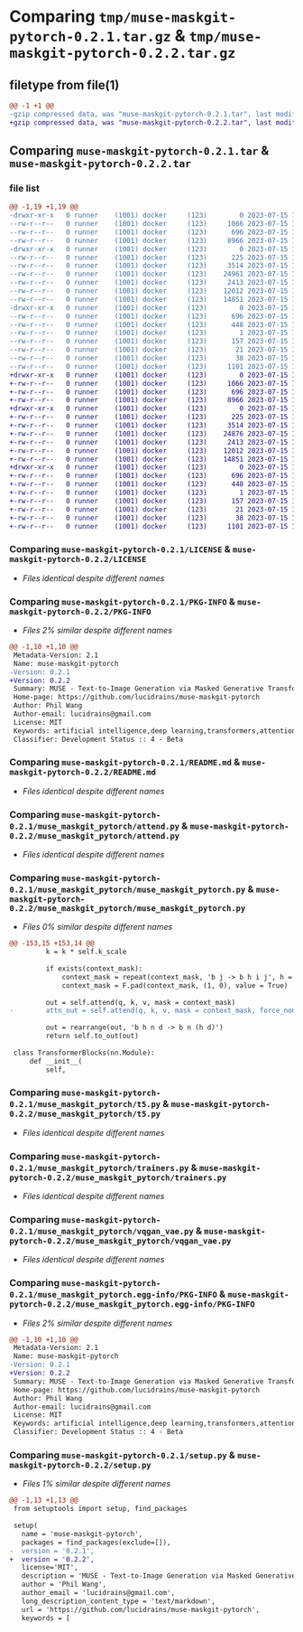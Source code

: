 # Comparing `tmp/muse-maskgit-pytorch-0.2.1.tar.gz` & `tmp/muse-maskgit-pytorch-0.2.2.tar.gz`

## filetype from file(1)

```diff
@@ -1 +1 @@
-gzip compressed data, was "muse-maskgit-pytorch-0.2.1.tar", last modified: Sat Jul 15 17:05:38 2023, max compression
+gzip compressed data, was "muse-maskgit-pytorch-0.2.2.tar", last modified: Sat Jul 15 17:24:37 2023, max compression
```

## Comparing `muse-maskgit-pytorch-0.2.1.tar` & `muse-maskgit-pytorch-0.2.2.tar`

### file list

```diff
@@ -1,19 +1,19 @@
-drwxr-xr-x   0 runner    (1001) docker     (123)        0 2023-07-15 17:05:38.934267 muse-maskgit-pytorch-0.2.1/
--rw-r--r--   0 runner    (1001) docker     (123)     1066 2023-07-15 17:05:26.000000 muse-maskgit-pytorch-0.2.1/LICENSE
--rw-r--r--   0 runner    (1001) docker     (123)      696 2023-07-15 17:05:38.934267 muse-maskgit-pytorch-0.2.1/PKG-INFO
--rw-r--r--   0 runner    (1001) docker     (123)     8966 2023-07-15 17:05:26.000000 muse-maskgit-pytorch-0.2.1/README.md
-drwxr-xr-x   0 runner    (1001) docker     (123)        0 2023-07-15 17:05:38.934267 muse-maskgit-pytorch-0.2.1/muse_maskgit_pytorch/
--rw-r--r--   0 runner    (1001) docker     (123)      225 2023-07-15 17:05:26.000000 muse-maskgit-pytorch-0.2.1/muse_maskgit_pytorch/__init__.py
--rw-r--r--   0 runner    (1001) docker     (123)     3514 2023-07-15 17:05:26.000000 muse-maskgit-pytorch-0.2.1/muse_maskgit_pytorch/attend.py
--rw-r--r--   0 runner    (1001) docker     (123)    24961 2023-07-15 17:05:26.000000 muse-maskgit-pytorch-0.2.1/muse_maskgit_pytorch/muse_maskgit_pytorch.py
--rw-r--r--   0 runner    (1001) docker     (123)     2413 2023-07-15 17:05:26.000000 muse-maskgit-pytorch-0.2.1/muse_maskgit_pytorch/t5.py
--rw-r--r--   0 runner    (1001) docker     (123)    12012 2023-07-15 17:05:26.000000 muse-maskgit-pytorch-0.2.1/muse_maskgit_pytorch/trainers.py
--rw-r--r--   0 runner    (1001) docker     (123)    14851 2023-07-15 17:05:26.000000 muse-maskgit-pytorch-0.2.1/muse_maskgit_pytorch/vqgan_vae.py
-drwxr-xr-x   0 runner    (1001) docker     (123)        0 2023-07-15 17:05:38.934267 muse-maskgit-pytorch-0.2.1/muse_maskgit_pytorch.egg-info/
--rw-r--r--   0 runner    (1001) docker     (123)      696 2023-07-15 17:05:38.000000 muse-maskgit-pytorch-0.2.1/muse_maskgit_pytorch.egg-info/PKG-INFO
--rw-r--r--   0 runner    (1001) docker     (123)      448 2023-07-15 17:05:38.000000 muse-maskgit-pytorch-0.2.1/muse_maskgit_pytorch.egg-info/SOURCES.txt
--rw-r--r--   0 runner    (1001) docker     (123)        1 2023-07-15 17:05:38.000000 muse-maskgit-pytorch-0.2.1/muse_maskgit_pytorch.egg-info/dependency_links.txt
--rw-r--r--   0 runner    (1001) docker     (123)      157 2023-07-15 17:05:38.000000 muse-maskgit-pytorch-0.2.1/muse_maskgit_pytorch.egg-info/requires.txt
--rw-r--r--   0 runner    (1001) docker     (123)       21 2023-07-15 17:05:38.000000 muse-maskgit-pytorch-0.2.1/muse_maskgit_pytorch.egg-info/top_level.txt
--rw-r--r--   0 runner    (1001) docker     (123)       38 2023-07-15 17:05:38.934267 muse-maskgit-pytorch-0.2.1/setup.cfg
--rw-r--r--   0 runner    (1001) docker     (123)     1101 2023-07-15 17:05:26.000000 muse-maskgit-pytorch-0.2.1/setup.py
+drwxr-xr-x   0 runner    (1001) docker     (123)        0 2023-07-15 17:24:37.145845 muse-maskgit-pytorch-0.2.2/
+-rw-r--r--   0 runner    (1001) docker     (123)     1066 2023-07-15 17:24:20.000000 muse-maskgit-pytorch-0.2.2/LICENSE
+-rw-r--r--   0 runner    (1001) docker     (123)      696 2023-07-15 17:24:37.145845 muse-maskgit-pytorch-0.2.2/PKG-INFO
+-rw-r--r--   0 runner    (1001) docker     (123)     8966 2023-07-15 17:24:20.000000 muse-maskgit-pytorch-0.2.2/README.md
+drwxr-xr-x   0 runner    (1001) docker     (123)        0 2023-07-15 17:24:37.141845 muse-maskgit-pytorch-0.2.2/muse_maskgit_pytorch/
+-rw-r--r--   0 runner    (1001) docker     (123)      225 2023-07-15 17:24:20.000000 muse-maskgit-pytorch-0.2.2/muse_maskgit_pytorch/__init__.py
+-rw-r--r--   0 runner    (1001) docker     (123)     3514 2023-07-15 17:24:20.000000 muse-maskgit-pytorch-0.2.2/muse_maskgit_pytorch/attend.py
+-rw-r--r--   0 runner    (1001) docker     (123)    24876 2023-07-15 17:24:20.000000 muse-maskgit-pytorch-0.2.2/muse_maskgit_pytorch/muse_maskgit_pytorch.py
+-rw-r--r--   0 runner    (1001) docker     (123)     2413 2023-07-15 17:24:20.000000 muse-maskgit-pytorch-0.2.2/muse_maskgit_pytorch/t5.py
+-rw-r--r--   0 runner    (1001) docker     (123)    12012 2023-07-15 17:24:20.000000 muse-maskgit-pytorch-0.2.2/muse_maskgit_pytorch/trainers.py
+-rw-r--r--   0 runner    (1001) docker     (123)    14851 2023-07-15 17:24:20.000000 muse-maskgit-pytorch-0.2.2/muse_maskgit_pytorch/vqgan_vae.py
+drwxr-xr-x   0 runner    (1001) docker     (123)        0 2023-07-15 17:24:37.145845 muse-maskgit-pytorch-0.2.2/muse_maskgit_pytorch.egg-info/
+-rw-r--r--   0 runner    (1001) docker     (123)      696 2023-07-15 17:24:37.000000 muse-maskgit-pytorch-0.2.2/muse_maskgit_pytorch.egg-info/PKG-INFO
+-rw-r--r--   0 runner    (1001) docker     (123)      448 2023-07-15 17:24:37.000000 muse-maskgit-pytorch-0.2.2/muse_maskgit_pytorch.egg-info/SOURCES.txt
+-rw-r--r--   0 runner    (1001) docker     (123)        1 2023-07-15 17:24:37.000000 muse-maskgit-pytorch-0.2.2/muse_maskgit_pytorch.egg-info/dependency_links.txt
+-rw-r--r--   0 runner    (1001) docker     (123)      157 2023-07-15 17:24:37.000000 muse-maskgit-pytorch-0.2.2/muse_maskgit_pytorch.egg-info/requires.txt
+-rw-r--r--   0 runner    (1001) docker     (123)       21 2023-07-15 17:24:37.000000 muse-maskgit-pytorch-0.2.2/muse_maskgit_pytorch.egg-info/top_level.txt
+-rw-r--r--   0 runner    (1001) docker     (123)       38 2023-07-15 17:24:37.145845 muse-maskgit-pytorch-0.2.2/setup.cfg
+-rw-r--r--   0 runner    (1001) docker     (123)     1101 2023-07-15 17:24:20.000000 muse-maskgit-pytorch-0.2.2/setup.py
```

### Comparing `muse-maskgit-pytorch-0.2.1/LICENSE` & `muse-maskgit-pytorch-0.2.2/LICENSE`

 * *Files identical despite different names*

### Comparing `muse-maskgit-pytorch-0.2.1/PKG-INFO` & `muse-maskgit-pytorch-0.2.2/PKG-INFO`

 * *Files 2% similar despite different names*

```diff
@@ -1,10 +1,10 @@
 Metadata-Version: 2.1
 Name: muse-maskgit-pytorch
-Version: 0.2.1
+Version: 0.2.2
 Summary: MUSE - Text-to-Image Generation via Masked Generative Transformers, in Pytorch
 Home-page: https://github.com/lucidrains/muse-maskgit-pytorch
 Author: Phil Wang
 Author-email: lucidrains@gmail.com
 License: MIT
 Keywords: artificial intelligence,deep learning,transformers,attention mechanism,text-to-image
 Classifier: Development Status :: 4 - Beta
```

### Comparing `muse-maskgit-pytorch-0.2.1/README.md` & `muse-maskgit-pytorch-0.2.2/README.md`

 * *Files identical despite different names*

### Comparing `muse-maskgit-pytorch-0.2.1/muse_maskgit_pytorch/attend.py` & `muse-maskgit-pytorch-0.2.2/muse_maskgit_pytorch/attend.py`

 * *Files identical despite different names*

### Comparing `muse-maskgit-pytorch-0.2.1/muse_maskgit_pytorch/muse_maskgit_pytorch.py` & `muse-maskgit-pytorch-0.2.2/muse_maskgit_pytorch/muse_maskgit_pytorch.py`

 * *Files 0% similar despite different names*

```diff
@@ -153,15 +153,14 @@
         k = k * self.k_scale
 
         if exists(context_mask):
             context_mask = repeat(context_mask, 'b j -> b h i j', h = h, i = n)
             context_mask = F.pad(context_mask, (1, 0), value = True)
 
         out = self.attend(q, k, v, mask = context_mask)
-        attn_out = self.attend(q, k, v, mask = context_mask, force_non_flash = True)
 
         out = rearrange(out, 'b h n d -> b n (h d)')
         return self.to_out(out)
 
 class TransformerBlocks(nn.Module):
     def __init__(
         self,
```

### Comparing `muse-maskgit-pytorch-0.2.1/muse_maskgit_pytorch/t5.py` & `muse-maskgit-pytorch-0.2.2/muse_maskgit_pytorch/t5.py`

 * *Files identical despite different names*

### Comparing `muse-maskgit-pytorch-0.2.1/muse_maskgit_pytorch/trainers.py` & `muse-maskgit-pytorch-0.2.2/muse_maskgit_pytorch/trainers.py`

 * *Files identical despite different names*

### Comparing `muse-maskgit-pytorch-0.2.1/muse_maskgit_pytorch/vqgan_vae.py` & `muse-maskgit-pytorch-0.2.2/muse_maskgit_pytorch/vqgan_vae.py`

 * *Files identical despite different names*

### Comparing `muse-maskgit-pytorch-0.2.1/muse_maskgit_pytorch.egg-info/PKG-INFO` & `muse-maskgit-pytorch-0.2.2/muse_maskgit_pytorch.egg-info/PKG-INFO`

 * *Files 2% similar despite different names*

```diff
@@ -1,10 +1,10 @@
 Metadata-Version: 2.1
 Name: muse-maskgit-pytorch
-Version: 0.2.1
+Version: 0.2.2
 Summary: MUSE - Text-to-Image Generation via Masked Generative Transformers, in Pytorch
 Home-page: https://github.com/lucidrains/muse-maskgit-pytorch
 Author: Phil Wang
 Author-email: lucidrains@gmail.com
 License: MIT
 Keywords: artificial intelligence,deep learning,transformers,attention mechanism,text-to-image
 Classifier: Development Status :: 4 - Beta
```

### Comparing `muse-maskgit-pytorch-0.2.1/setup.py` & `muse-maskgit-pytorch-0.2.2/setup.py`

 * *Files 1% similar despite different names*

```diff
@@ -1,13 +1,13 @@
 from setuptools import setup, find_packages
 
 setup(
   name = 'muse-maskgit-pytorch',
   packages = find_packages(exclude=[]),
-  version = '0.2.1',
+  version = '0.2.2',
   license='MIT',
   description = 'MUSE - Text-to-Image Generation via Masked Generative Transformers, in Pytorch',
   author = 'Phil Wang',
   author_email = 'lucidrains@gmail.com',
   long_description_content_type = 'text/markdown',
   url = 'https://github.com/lucidrains/muse-maskgit-pytorch',
   keywords = [
```

